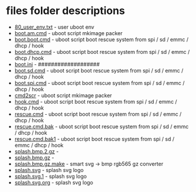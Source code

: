 # files folder descriptions

+ [80_user_env.txt](80_user_env.txt) - user uboot env
+ [boot.am.cmd](boot.am.cmd) - uboot script mkimage packer
+ [boot.boot.cmd](boot.boot.cmd) - uboot script boot rescue system from spi / sd / emmc / dhcp / hook
+ [boot.dhcp.cmd](boot.dhcp.cmd) - uboot script boot rescue system from spi / sd / emmc / dhcp / hook
+ [boot.ini](boot.ini) - ###################
+ [boot.sd.cmd](boot.sd.cmd) - uboot script boot rescue system from spi / sd / emmc / dhcp / hook
+ [boot.spi.cmd](boot.spi.cmd) - uboot script boot rescue system from spi / sd / emmc / dhcp / hook
+ [cmd2scr](cmd2scr) - uboot script mkimage packer
+ [hook.cmd](hook.cmd) - uboot script boot rescue system from spi / sd / emmc / dhcp / hook
+ [rescue.cmd](rescue.cmd) - uboot script boot rescue system from spi / sd / emmc / dhcp / hook
+ [rescue.cmd.bak](rescue.cmd.bak) - uboot script boot rescue system from spi / sd / emmc / dhcp / hook
+ [rescue.cmd.bak1](rescue.cmd.bak1) - uboot script boot rescue system from spi / sd / emmc / dhcp / hook
+ [splash.bmp.2.gz](splash.bmp.2.gz) - 
+ [splash.bmp.gz](splash.bmp.gz) - 
+ [splash.bmp.gz.make](splash.bmp.gz.make) - smart svg -> bmp rgb565 gz converter
+ [splash.svg](splash.svg) - splash svg logo
+ [splash.svg.1](splash.svg.1) - splash svg logo
+ [splash.svg.org](splash.svg.org) - splash svg logo
